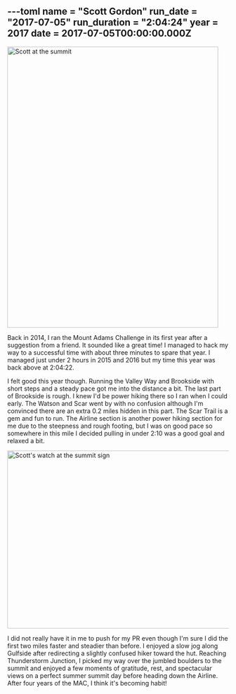 ---toml
name = "Scott Gordon"
run_date = "2017-07-05"
run_duration = "2:04:24"
year = 2017
date = 2017-07-05T00:00:00.000Z
---
<img src="/assets/images/uploads/tumblrinlineotlqsxchv31si9ly8540.jpg" alt="Scott at the summit" width="480" height="640" class="img-fluid">

Back in 2014, I ran the Mount Adams Challenge in its first year after a suggestion from a friend. It sounded like a great time! I managed to hack my way to a successful time with about three minutes to spare that year. I managed just under 2 hours in 2015 and 2016 but my time this year was back above at 2:04:22.

I felt good this year though. Running the Valley Way and Brookside with short steps and a steady pace got me into the distance a bit. The last part of Brookside is rough. I knew I'd be power hiking there so I ran when I could early. The Watson and Scar went by with no confusion although I'm convinced there are an extra 0.2 miles hidden in this part. The Scar Trail is a gem and fun to run. The Airline section is another power hiking section for me due to the steepness and rough footing, but I was on good pace so somewhere in this mile I decided pulling in under 2:10 was a good goal and relaxed a bit.

<img src="/assets/images/uploads/tumblrinlineotlqp1htqv1si9ly8540.jpg" alt="Scott's watch at the summit sign" width="540" height="405" class="img-fluid">

I did not really have it in me to push for my PR even though I'm sure I did the first two miles faster and steadier than before. I enjoyed a slow jog along Gulfside after redirecting a slightly confused hiker toward the hut. Reaching Thunderstorm Junction, I picked my way over the jumbled boulders to the summit and enjoyed a few moments of gratitude, rest, and spectacular views on a perfect summer summit day before heading down the Airline. After four years of the MAC, I think it's becoming habit!




